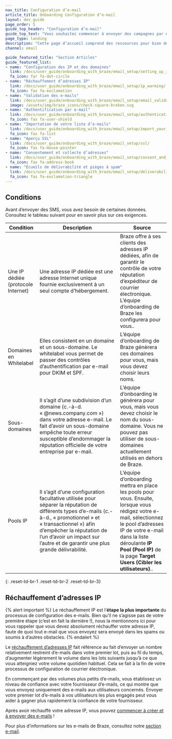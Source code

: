 ```yaml
---
nav_title: Configuration d’e-mail
article_title: Onboarding Configuration d’e-mail
layout: dev_guide
page_order: 5
guide_top_header: "Configuration d’e-mail"
guide_top_text: "Vous souhaitez commencer à envoyer des campagnes par e-mail ? Braze peut vous aider ! Suivez nos guides ou consultez notre Cours d’apprentissage Braze sur l’<a href='https://learning.braze.com/email-onboarding-for-pro-and-enterprise-achieving-high-deliverability' target='_blank'>Onboarding des e-mails</a>."
page_type: landing
description: "Cette page d’accueil comprend des ressources pour bien démarrer avec les campagnes par e-mail, notamment pour configurer votre IPS et vos domaines, le réchauffement d’adresse IP, la validation des e-mails, etc."
channel: email

guide_featured_title: "Section Articles"
guide_featured_list:
- name: "Configuration des IP et des domaines"
  link: /docs/user_guide/onboarding_with_braze/email_setup/setting_up_ips_and_domains/
  fa_icon: far fa-dot-circle
- name: "Réchauffement d’adresses IP"
  link: /docs/user_guide/onboarding_with_braze/email_setup/ip_warming/
  fa_icon: fas fa-exclamation
- name: "Validation des e-mails"
  link: /docs/user_guide/onboarding_with_braze/email_setup/email_validation/
  image: /assets/img/braze_icons/check-square-broken.svg
- name: "Authentification par e-mail"
  link: /docs/user_guide/onboarding_with_braze/email_setup/authentication/
  fa_icon: fas fa-user-shield
- name: "Importation de votre liste d’e-mails"
  link: /docs/user_guide/onboarding_with_braze/email_setup/import_your_email_list/
  fa_icon: fas fa-list
- name: "Aperçu SSL"
  link: /docs/user_guide/onboarding_with_braze/email_setup/ssl/
  fa_icon: fas fa-mouse-pointer
- name: "Consentement et collecte d’adresses"
  link: /docs/user_guide/onboarding_with_braze/email_setup/consent_and_address_collection/
  fa_icon: fas fa-address-book
- name: "Écueils de délivrabilité et pièges à spam"
  link: /docs/user_guide/onboarding_with_braze/email_setup/deliverability_pitfalls_and_spam_traps/
  fa_icon: fas fa-exclamation-triangle
---
```


## Conditions

Avant d’envoyer des SMS, vous avez besoin de certaines données. Consultez le tableau suivant pour en savoir plus sur ces exigences.

| Condition | Description | Source |
|---|---|---|
| Une IP dédiée (protocole Internet)| Une adresse IP dédiée est une adresse Internet unique fournie exclusivement à un seul compte d’hébergement. | Braze offre à ses clients des adresses IP dédiées, afin de garantir le contrôle de votre réputation d’expéditeur de courrier électronique. L’équipe d’onboarding de Braze les configurera pour vous..|
| Domaines en Whitelabel | Elles consistent en un domaine et un sous-domaine. Le whitelabel vous permet de passer des contrôles d’authentification par e-mail pour DKIM et SPF. | L’équipe d’onboarding de Braze génèrera ces domaines pour vous, mais vous devez choisir leurs noms. |
| Sous-domaines | Il s’agit d’une subdivision d’un domaine (c.-à-d. « @news.company.com ») dans votre adresse e-mail. Le fait d’avoir un sous-domaine empêche toute erreur susceptible d’endommager la réputation officielle de votre entreprise par e-mail. | L’équipe d’onboarding le générera pour vous, mais vous devez choisir le nom du sous-domaine. Vous ne pouvez pas utiliser de sous-domaines actuellement utilisés en dehors de Braze. |
| Pools IP | Il s’agit d’une configuration facultative utilisée pour séparer la réputation de différents types d’e-mails (c.-à-d., « promotionnel » et « transactionnel ») afin d’empêcher la réputation de l’un d’avoir un impact sur l’autre et de garantir une plus grande délivrabilité. | L’équipe d’onboarding mettra en place les pools pour vous. Ensuite, lorsque vous rédigez votre e-mail, sélectionnez le pool d’adresses IP de votre e-mail dans la liste déroulante **IP Pool (Pool IP)** de la page **Target Users (Cibler les utilisateurs)**..|
{: .reset-td-br-1 .reset-td-br-2 .reset-td-br-3}

## Réchauffement d’adresses IP

{% alert important %}
Le réchauffement IP est l’**étape la plus importante** du processus de configuration des e-mails. Bien qu’il ne s’agisse pas de votre première étape (c’est en fait la dernière !), nous la mentionnons ici pour vous rappeler que vous devez absolument réchauffer votre adresse IP, faute de quoi tout e-mail que vous envoyez sera envoyé dans les spams ou soumis à d’autres obstacles.
{% endalert %}

Le [réchauffement d’adresses IP]({{site.baseurl}}/user_guide/onboarding_with_braze/email_setup/ip_warming/) fait référence au fait d’envoyer un nombre relativement restreint d’e-mails dans votre premier lot, puis au fil du temps, d’augmenter légèrement le volume dans les lots suivants jusqu’à ce que vous atteigniez votre volume quotidien habituel. Cela se fait à la fin de votre processus de configuration de courrier électronique.

En commençant par des volumes plus petits d’e-mails, vous établissez un niveau de confiance avec votre fournisseur d’e-mails, ce qui montre que vous envoyez uniquement des e-mails aux utilisateurs concernés. Envoyer votre premier lot d’e-mails à vos utilisateurs les plus engagés peut vous aider à gagner plus rapidement la confiance de votre fournisseur.

Après avoir réchauffé votre adresse IP, vous pouvez [commencer à créer et à envoyer des e-mails]({{site.baseurl}}/user_guide/message_building_by_channel/email/creating_an_email_campaign/) !

Pour plus d’informations sur les e-mails de Braze, consultez notre [section e-mail]({{site.baseurl}}/user_guide/message_building_by_channel/email/).<br><br>
